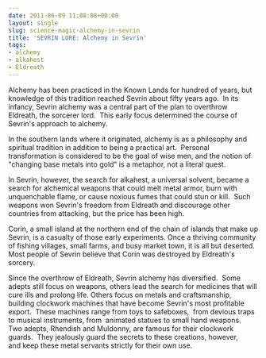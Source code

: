 ```yaml
---
date: 2011-06-09 11:08:08+00:00
layout: single
slug: science-magic-alchemy-in-sevrin
title: 'SEVRIN LORE: Alchemy in Sevrin'
tags:
- alchemy
- alkahest
- Eldreath
---
```


Alchemy has been practiced in the Known Lands for hundred of years, but knowledge of this tradition reached Sevrin about fifty years ago.  In its infancy, Sevrin alchemy was a central part of the plan to overthrow Eldreath, the sorcerer lord.  This early focus determined the course of Sevrin's approach to alchemy. 

In the southern lands where it originated, alchemy is as a philosophy and spiritual tradition in addition to being a practical art.  Personal transformation is considered to be the goal of wise men, and the notion of "changing base metals into gold" is a metaphor, not a literal quest.

In Sevrin, however, the search for alkahest, a universal solvent, became a search for alchemical weapons that could melt metal armor, burn with unquenchable flame, or cause noxious fumes that could stun or kill.  Such weapons won Sevrin's freedom from Eldreath and discourage other countries from attacking, but the price has been high.  

Corin, a small island at the northern end of the chain of islands that make up Sevrin, is a casualty of those early experiments. Once a thriving community of fishing villages, small farms, and busy market town, it is all but deserted.  Most people of Sevrin believe that Corin was destroyed by Eldreath's sorcery. 

Since the overthrow of Eldreath, Sevrin alchemy has diversified.  Some adepts still focus on weapons, others lead the search for medicines that will cure ills and prolong life. Others focus on metals and craftsmanship, building clockwork machines that have become Sevrin's most profitable export.  These machines range from toys to safeboxes,  from devious traps to musical instruments, from  animated statues to small hand weapons.  Two adepts, Rhendish and Muldonny, are famous for their clockwork guards.  They jealously guard the secrets to these creations, however, and keep these metal servants strictly for their own use.
